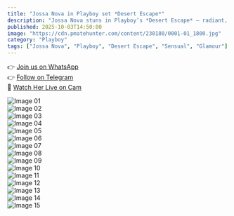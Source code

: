 ```yaml
---
title: "Jossa Nova in Playboy set *Desert Escape*"
description: "Jossa Nova stuns in Playboy’s *Desert Escape* — radiant, natural, and effortlessly captivating against the desert’s warm hues."
published: 2025-10-03T14:50:00
image: "https://cdn.pmatehunter.com/content/230180/0001-01_1800.jpg"
category: "Playboy"
tags: ["Jossa Nova", "Playboy", "Desert Escape", "Sensual", "Glamour"]
---
```


👉 [Join us on WhatsApp](https://redirecting-kappa.vercel.app/)  
👉 [Follow on Telegram](https://redirecting-kappa.vercel.app/)  
🔞 [Watch Her Live on Cam](https://redirecting-kappa.vercel.app/)  

![Image 01](https://cdn.pmatehunter.com/content/230180/0001-01_1800.jpg)  
![Image 02](https://cdn.pmatehunter.com/content/230180/0001-02_1800.jpg)  
![Image 03](https://cdn.pmatehunter.com/content/230180/0001-03_1800.jpg)  
![Image 04](https://cdn.pmatehunter.com/content/230180/0001-04_1800.jpg)  
![Image 05](https://cdn.pmatehunter.com/content/230180/0001-05_1800.jpg)  
![Image 06](https://cdn.pmatehunter.com/content/230180/0001-06_1800.jpg)  
![Image 07](https://cdn.pmatehunter.com/content/230180/0001-07_1800.jpg)  
![Image 08](https://cdn.pmatehunter.com/content/230180/0001-08_1800.jpg)  
![Image 09](https://cdn.pmatehunter.com/content/230180/0001-09_1800.jpg)  
![Image 10](https://cdn.pmatehunter.com/content/230180/0001-10_1800.jpg)  
![Image 11](https://cdn.pmatehunter.com/content/230180/0001-11_1800.jpg)  
![Image 12](https://cdn.pmatehunter.com/content/230180/0001-12_1800.jpg)  
![Image 13](https://cdn.pmatehunter.com/content/230180/0001-13_1800.jpg)  
![Image 14](https://cdn.pmatehunter.com/content/230180/0001-14_1800.jpg)  
![Image 15](https://cdn.pmatehunter.com/content/230180/0001-15_1200.jpg)